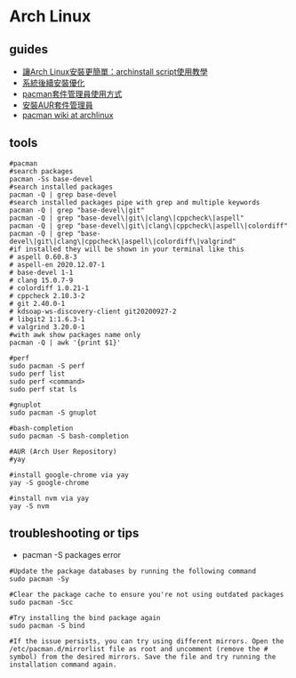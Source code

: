 # Arch Linux

## guides

* [讓Arch Linux安裝更簡單：archinstall script使用教學](https://ivonblog.com/posts/archinstall-script/)
* [系統後續安裝優化](https://ivonblog.com/posts/install-archlinux/#3-%E7%B3%BB%E7%B5%B1%E5%BE%8C%E7%BA%8C%E5%AE%89%E8%A3%9D%E5%84%AA%E5%8C%96)
* [pacman套件管理員使用方式](https://ivonblog.com/posts/install-archlinux/#32-pacman%E5%A5%97%E4%BB%B6%E7%AE%A1%E7%90%86%E5%93%A1%E4%BD%BF%E7%94%A8%E6%96%B9%E5%BC%8F)
* [安裝AUR套件管理員](https://ivonblog.com/posts/install-archlinux/#33-%E5%AE%89%E8%A3%9Daur%E5%A5%97%E4%BB%B6%E7%AE%A1%E7%90%86%E5%93%A1)
* [pacman wiki at archlinux](https://wiki.archlinux.org/title/pacman)

## tools

```shell
#pacman
#search packages
pacman -Ss base-devel
#search installed packages
pacman -Q | grep base-devel
#search installed packages pipe with grep and multiple keywords
pacman -Q | grep "base-devel\|git"
pacman -Q | grep "base-devel\|git\|clang\|cppcheck\|aspell"
pacman -Q | grep "base-devel\|git\|clang\|cppcheck\|aspell\|colordiff"
pacman -Q | grep "base-devel\|git\|clang\|cppcheck\|aspell\|colordiff\|valgrind"
#if installed they will be shown in your terminal like this
# aspell 0.60.8-3
# aspell-en 2020.12.07-1
# base-devel 1-1
# clang 15.0.7-9
# colordiff 1.0.21-1
# cppcheck 2.10.3-2
# git 2.40.0-1
# kdsoap-ws-discovery-client git20200927-2
# libgit2 1:1.6.3-1
# valgrind 3.20.0-1
#with awk show packages name only
pacman -Q | awk '{print $1}'

#perf
sudo pacman -S perf
sudo perf list
sudo perf <command>
sudo perf stat ls

#gnuplot
sudo pacman -S gnuplot

#bash-completion
sudo pacman -S bash-completion

#AUR (Arch User Repository)
#yay

#install google-chrome via yay
yay -S google-chrome

#install nvm via yay
yay -S nvm
```

## troubleshooting or tips

* pacman -S packages error

```shell
#Update the package databases by running the following command
sudo pacman -Sy

#Clear the package cache to ensure you're not using outdated packages
sudo pacman -Scc

#Try installing the bind package again
sudo pacman -S bind

#If the issue persists, you can try using different mirrors. Open the /etc/pacman.d/mirrorlist file as root and uncomment (remove the # symbol) from the desired mirrors. Save the file and try running the installation command again.
```